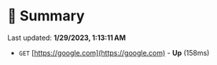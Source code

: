 # 📖 Summary
Last updated: **1/29/2023, 1:13:11 AM**

- `GET` [https://google.com](https://google.com) - **Up** (158ms)
